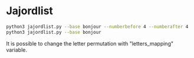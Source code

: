 # Jajordlist

```bash
python3 jajordlist.py --base bonjour --numberbefore 4 --numberafter 4
python3 jajordlist.py --base bonjour
```

It is possible to change the letter permutation with "letters_mapping" variable.
